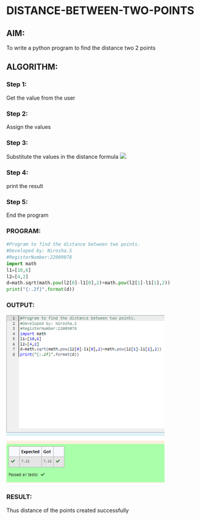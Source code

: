 # DISTANCE-BETWEEN-TWO-POINTS

## AIM:
To write a python program to find the distance two 2 points
## ALGORITHM:

### Step 1:
Get the value from the user 
### Step 2:
Assign the values
### Step 3:
Substitute the values in the distance formula  ![](/formula.jpg)
### Step 4: 
print the result
### Step 5:
End the program
### PROGRAM:
```python
#Program to find the distance between two points.
#Developed by: Nirosha.S
#RegisterNumber:22009078
import math
l1=[10,6]
l2=[4,2]
d=math.sqrt(math.pow(l2[0]-l1[0],2)+math.pow(l2[1]-l1[1],2))
print("{:.2f}".format(d))
```
### OUTPUT:
![](output3.PNG)
### RESULT:
Thus distance of the points created successfully
